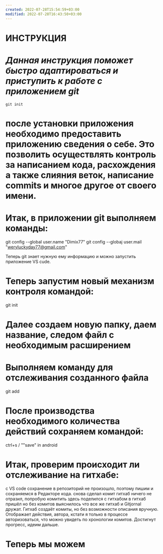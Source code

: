 ```yaml
---
created: 2022-07-28T15:54:59+03:00
modified: 2022-07-28T16:43:50+03:00
---
```


# **ИНСТРУКЦИЯ**

# *Данная инструкция поможет быстро адаптироваться и приступить к работе с приложением git*

    git init

# после установки приложения необходимо предоставить приложению сведения о себе. Это позволить осуществлять контроль за написанием кода, расхождения а также слияния веток, написание commits и многое другое от своего имени.
# Итак, в приложении git выполняем команды: 

git config --global user.name "Dimix77"
git config --globaj user.mail "weryluckyday77@gmail.com"

Теперь git знает нужную ему информацию и можно запустить приложение VS cude.

# Теперь запустим новый механизм контроля командой:

git init

# Далее создаем новую папку, даем название, следом файл с необходимым расширением

# Выполняем команду для отслеживания созданного файла

git add <falename>

# После производства необходимого количества действий сохраняем командой:

ctrl+s / ""save"  in android

# Итак, проверим происходит ли отслеживание на гитхабе:

с VS code сохранение в репозиторий не произошло, поэтому пишим и сохраняемся в Редакторе кода.
снова сделал комит
гитхаб ничего не отразил, попробую комитить здесь
поделился с гитхабом
в гитхаб пришёл но без комитов
выяснилось что все же гитхаб и Gitjornal дружат. Гитхаб создаёт комиты, но без возможности описания вручную. Отображает действия, автора, кстати я только в процессе авторизоваться, что можно увидеть по хронологии комитов. Достигнут прогресс, идеим дальше. 

# Теперь мы можем
